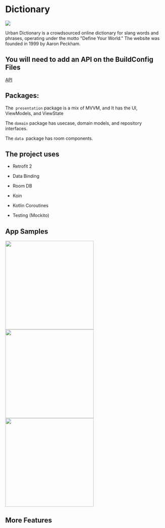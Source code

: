 # Dictionary


 <p align="left">
      
 <img src="https://img.shields.io/badge/status-incomplete-orange.svg" />
      
</p>

Urban Dictionary is a crowdsourced online dictionary for slang words and phrases, operating under the motto "Define Your World." The website was founded in 1999 by Aaron Peckham.

## You will need to add an API on the BuildConfig Files
[API](https://market.mashape.com/community/urban-dictionary)

## Packages:
The` presentation` package is a mix of MVVM, and It has the UI, ViewModels, and ViewState

The `domain` package has usecase, domain models, and repository interfaces.

The `data `package has room components.


## The project uses
- Retrofit 2

- Data Binding

- Room DB

- Koin

- Kotlin Coroutines

- Testing (Mockito)

## App Samples
<img src="https://user-images.githubusercontent.com/11560987/76896444-2ed7bf00-6868-11ea-82f7-7b954ea6fc6c.jpg" width="280"/> <img src="https://user-images.githubusercontent.com/11560987/76897160-99d5c580-6869-11ea-9f18-15cdf23e899a.jpg" width="280"/>
<img src="https://user-images.githubusercontent.com/11560987/76896434-2c756500-6868-11ea-8dba-3420c9b25b20.jpg" width="280"/>

## More Features
